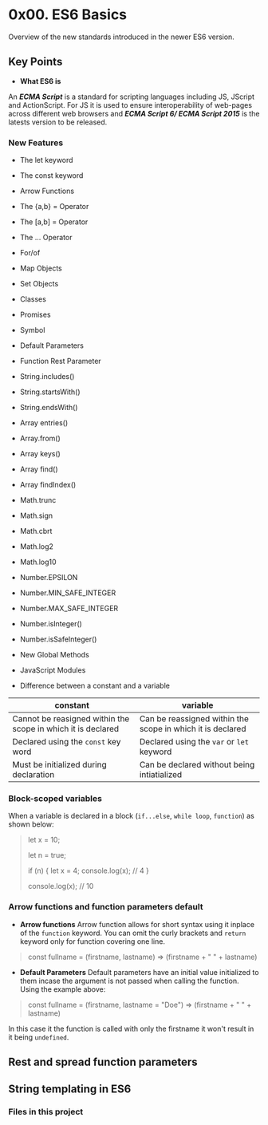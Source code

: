 # 0x00. ES6 Basics
Overview of the new standards introduced in the newer ES6 version.

## Key Points
- **What ES6 is**

An ***ECMA Script*** is a standard for scripting languages including JS, JScript and ActionScript. For JS it is used to ensure interoperability of web-pages across different web browsers and ***ECMA Script 6/ ECMA Script 2015*** is the latests version to be released.

### New Features
- The let keyword
- The const keyword
- Arrow Functions
- The {a,b} = Operator
- The [a,b] = Operator
- The ... Operator
- For/of
- Map Objects
- Set Objects
- Classes
- Promises
- Symbol
- Default Parameters
- Function Rest Parameter
- String.includes()
- String.startsWith()
- String.endsWith()
- Array entries()
- Array.from()
- Array keys()
- Array find()
- Array findIndex()
- Math.trunc
- Math.sign
- Math.cbrt
- Math.log2
- Math.log10
- Number.EPSILON
- Number.MIN_SAFE_INTEGER
- Number.MAX_SAFE_INTEGER
- Number.isInteger()
- Number.isSafeInteger()
- New Global Methods
- JavaScript Modules

- Difference between a constant and a variable

constant | variable
-------- | ----------
Cannot be reasigned within the scope in which it is declared | Can be reassigned within the scope in which it is declared
Declared using the ```const``` key word | Declared using the ```var``` or ```let``` keyword
Must be initialized during declaration | Can be declared without being intiatialized

### Block-scoped variables
When a variable is declared in a block (```if...else```, ```while loop```, ```function```) as shown below:
>
> let x = 10;
>
> let n = true;
>
> if (n) {
>   let x = 4;
>   console.log(x); // 4
>}
>
> console.log(x); // 10
>

### Arrow functions and function parameters default
- **Arrow functions**
Arrow function allows for short syntax using it inplace of the ```function``` keyword. You can omit the curly brackets and ```return``` keyword only for function covering one line.

> const fullname = (firstname, lastname) => (firstname + " " + lastname)

- **Default Parameters**
Default parameters have an initial value initialized to them incase the argument is not passed when calling the function. Using the example above:

> const fullname = (firstname, lastname = "Doe") => (firstname + " " + lastname)

In this case it the function is called with only the firstname it won't result in it being ```undefined```.

## Rest and spread function parameters

## String templating in ES6


### Files in this project

